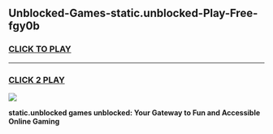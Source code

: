 
## Unblocked-Games-static.unblocked-Play-Free-fgy0b
<h3>
<a href="https://premium76.site?title=static.unblocked&ref=19M">CLICK TO PLAY</a></h3>
<hr>

<h3>
<a href="https://premium76.site?title=static.unblocked&ref=19M">CLICK 2 PLAY</a>
  
</h3>

<a href="https://premium76.site?title=static.unblocked&ref=19M"><img src="https://clearcache.store/games.png"></a>


**static.unblocked games unblocked: Your Gateway to Fun and Accessible Online Gaming**
